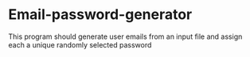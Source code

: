 # Email-password-generator
This program should generate user emails from an input file and assign each a unique randomly selected password

